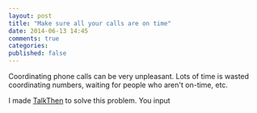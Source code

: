 ```yaml
---
layout: post
title: "Make sure all your calls are on time"
date: 2014-06-13 14:45
comments: true
categories:
published: false
---
```


Coordinating phone calls can be very unpleasant.  Lots of time is wasted coordinating numbers, waiting for people who aren't on-time, etc.

I made [TalkThen](http://talkthen.com) to solve this problem.  You input
